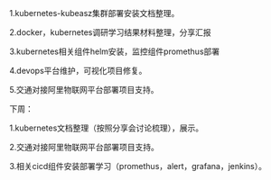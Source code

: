 1.kubernetes-kubeasz集群部署安装文档整理。

2.docker，kubernetes调研学习结果材料整理，分享汇报

3.kubernetes相关组件helm安装，监控组件promethus部署

4.devops平台维护，可视化项目修复。

5.交通对接阿里物联网平台部署项目支持。

下周：

1.kubernetes文档整理（按照分享会讨论梳理），展示。

2.交通对接阿里物联网平台部署项目支持。

3.相关cicd组件安装部署学习（promethus，alert，grafana，jenkins）。